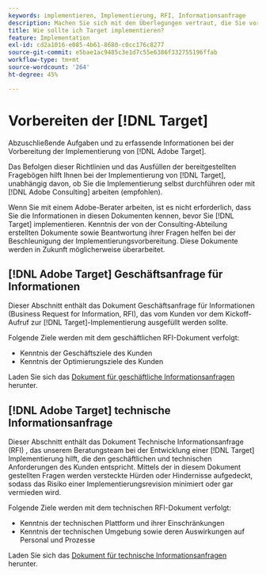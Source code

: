 ```yaml
---
keywords: implementieren, Implementierung, RFI, Informationsanfrage
description: Machen Sie sich mit den Überlegungen vertraut, die Sie vor der Implementierung von Adobe Target berücksichtigen sollten. Führen Sie die erforderlichen Aufgaben aus und sammeln Sie Informationen, wenn Sie die Implementierung von Target vorbereiten.
title: Wie sollte ich Target implementieren?
feature: Implementation
exl-id: cd2a1016-e085-4b61-8680-c0cc176c8277
source-git-commit: e5bae1ac9485c3e1d7c55e6386f332755196ffab
workflow-type: tm+mt
source-wordcount: '264'
ht-degree: 45%

---
```


# Vorbereiten der [!DNL Target]

Abzuschließende Aufgaben und zu erfassende Informationen bei der Vorbereitung der Implementierung von [!DNL Adobe Target].

Das Befolgen dieser Richtlinien und das Ausfüllen der bereitgestellten Fragebögen hilft Ihnen bei der Implementierung von [!DNL Target], unabhängig davon, ob Sie die Implementierung selbst durchführen oder mit [!DNL Adobe Consulting] arbeiten (empfohlen).

Wenn Sie mit einem Adobe-Berater arbeiten, ist es nicht erforderlich, dass Sie die Informationen in diesen Dokumenten kennen, bevor Sie [!DNL Target] implementieren. Kenntnis der von der Consulting-Abteilung erstellten Dokumente sowie Beantwortung ihrer Fragen helfen bei der Beschleunigung der Implementierungsvorbereitung. Diese Dokumente werden in Zukunft möglicherweise überarbeitet.

## [!DNL Adobe Target] Geschäftsanfrage für Informationen

Dieser Abschnitt enthält das Dokument Geschäftsanfrage für Informationen (Business Request for Information, RFI), das vom Kunden vor dem Kickoff-Aufruf zur [!DNL Target]-Implementierung ausgefüllt werden sollte.

Folgende Ziele werden mit dem geschäftlichen RFI-Dokument verfolgt:

* Kenntnis der Geschäftsziele des Kunden
* Kenntnis der Optimierungsziele des Kunden

Laden Sie sich das [Dokument für geschäftliche Informationsanfragen](assets/business-rfi.docx) herunter.

## [!DNL Adobe Target] technische Informationsanfrage

Dieser Abschnitt enthält das Dokument Technische Informationsanfrage (RFI) , das unserem Beratungsteam bei der Entwicklung einer [!DNL Target] Implementierung hilft, die den geschäftlichen und technischen Anforderungen des Kunden entspricht. Mittels der in diesem Dokument gestellten Fragen werden versteckte Hürden oder Hindernisse aufgedeckt, sodass das Risiko einer Implementierungsrevision minimiert oder gar vermieden wird.

Folgende Ziele werden mit dem technischen RFI-Dokument verfolgt:

* Kenntnis der technischen Plattform und ihrer Einschränkungen
* Kenntnis der technischen Umgebung sowie deren Auswirkungen auf Personal und Prozesse

Laden Sie sich das [Dokument für technische Informationsanfragen](assets/technical-rfi.docx) herunter.
